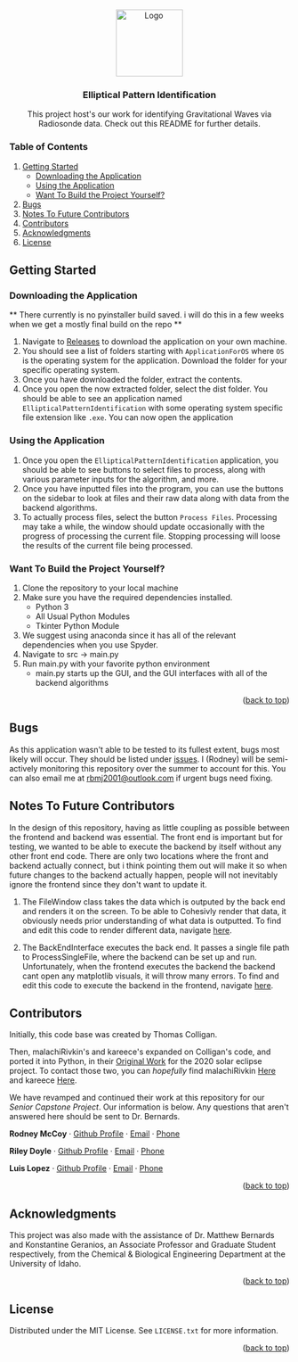 <a name="readme-top"></a>




<!-- PROJECT LOGO -->
<br />
<div align="center">
  <a href="https://github.com/RodneyMcCoy/elliptical-pattern-identification">
    <img src="https://github.com/RodneyMcCoy/elliptical-pattern-identification/blob/master/res/logo.ico" alt="Logo" width="120">
  </a>

<h3 align="center">Elliptical Pattern Identification</h3>

  <p align="center">
    This project host's our work for identifying Gravitational Waves via Radiosonde data. Check out this README for further details.
  </p>
</div>



<!-- TABLE OF CONTENTS -->

### Table of Contents
<ol>
  <li>
    <a href="#getting-started">Getting Started</a>
    <ul>
      <li><a href="#downloading-the-application"> Downloading the Application</li>
      <li><a href="#using-the-application"> Using the Application </li>
      <li><a href="#want-to-build-the-project-yourself"> Want To Build the Project Yourself?</li>
    </ul>
  </li>
  <li><a href="#bugs">Bugs</a></li>
  <li><a href="#notes-to-future-contributors">Notes To Future Contributors</a></li>
  <li><a href="#contributors">Contributors</a></li>
  <li><a href="#acknowledgments">Acknowledgments</a></li>
  <li><a href="#license">License</a></li>
</ol>






<!-- GETTING STARTED -->
## Getting Started

<!-- DOWNLOADING THE APPLICATION -->
### Downloading the Application

** There currently is no pyinstaller build saved. i will do this in a few weeks when we get a mostly final build on the repo **

1. Navigate to [Releases](https://github.com/RodneyMcCoy/elliptical-pattern-identification/releases) to download the application on your own machine.
2. You should see a list of folders starting with `ApplicationForOS` where `OS` is the operating system for the application. Download the folder for your specific operating system.
3. Once you have downloaded the folder, extract the contents.
4. Once you open the now extracted folder, select the dist folder. You should be able to see an application named `EllipticalPatternIdentification` with some operating system specific file extension like `.exe`. You can now open the application



### Using the Application

1. Once you open the `EllipticalPatternIdentification` application, you should be able to see buttons to select files to process, along with various parameter inputs for the algorithm, and more. 
2. Once you have inputted files into the program, you can use the buttons on the sidebar to look at files and their raw data along with data from the backend algorithms.
3. To actually process files, select the button `Process Files`. Processing may take a while, the window should update occasionally with the progress of processing the current file. Stopping processing will loose the results of the current file being processed.



### Want To Build the Project Yourself?

1. Clone the repository to your local machine
2. Make sure you have the required dependencies installed. 
	- Python 3
	- All Usual Python Modules
	- Tkinter Python Module
3. We suggest using anaconda since it has all of the relevant dependencies when you use Spyder.
4. Navigate to src -> main.py
5. Run main.py with your favorite python environment
	- main.py starts up the GUI, and the GUI interfaces with all of the backend algorithms



<p align="right">(<a href="#readme-top">back to top</a>)</p>



<!-- utilityScripts:
	this directory contains a variety of programs I have created to test ideas, learn analysis 	techniques, and troubleshoot problems. None are essential for analysis, but provide some insight to the evolution of the main analysis script. It also contains the original hodograph code from Thomas Colligan that I ported over to Python. -->





<!-- BUGS -->
## Bugs

As this application wasn't able to be tested to its fullest extent, bugs most likely will occur. They should be listed under [issues](https://github.com/RodneyMcCoy/elliptical-pattern-identification/issues). I (Rodney) will be semi-actively monitoring this repository over the summer to account for this. You can also email me at rbmj2001@outlook.com if urgent bugs need fixing. 

<!-- NOTES-TO-FUTURE-CONTRIBUTORS -->
## Notes To Future Contributors

In the design of this repository, having as little coupling as possible between the frontend and backend was essential. The front end is important but for testing, we wanted to be able to execute the backend by itself without any other front end code. There are only two locations where the front and backend actually connect, but i think pointing them out will make it so when future changes to the backend actually happen, people will not inevitably ignore the frontend since they don't want to update it. 

1. The FileWindow class takes the data which is outputed by the back end and renders it on the screen. To be able to Cohesivly render that data, it obviously needs prior understanding of what data is outputted. To find and edit this code to render different data, navigate [here](https://github.com/RodneyMcCoy/elliptical-pattern-identification/blob/3aeb31403bed1df2107588743c6c20120d374f9d/src/FrameClasses.py#LL281C18-L281C18).

2. The BackEndInterface executes the back end. It passes a single file path to ProcessSingleFile, where the backend can be set up and run. Unfortunately, when the frontend executes the backend the backend cant open any matplotlib visuals, it will throw many errors. To find and edit this code to execute the backend in the frontend, navigate [here](https://github.com/RodneyMcCoy/elliptical-pattern-identification/blob/c64f1daa51ac8050321594a529b946198427be80/src/BackEndInterface.py#L35).

<!-- CONTRIBUTORS -->
## Contributors

Initially, this code base was created by Thomas Colligan.

Then, malachiRivkin's and kareece's expanded on Colligan's code, and ported it into Python, in their [Original Work](https://github.com/malachiRivkin/hodographAnalysis) for the 2020 solar eclipse project. To contact those two, you can *hopefully* find malachiRivkin [Here](https://github.com/malachiRivkin) and kareece [Here](https://github.com/kareece). 

We have revamped and continued their work at this repository for our *Senior Capstone Project*. Our information is below. Any questions that aren't answered here should be sent to Dr. Bernards.


**Rodney McCoy** &middot;
[Github Profile](https://github.com/RodneyMcCoy) &middot;
[Email](rbmj2001@outlook.com) &middot;
[Phone](208-860-4186)


**Riley Doyle** &middot;
[Github Profile](https://github.com/rdoyle0914) &middot;
[Email](doyl1482@vandals.uidaho.edu) &middot;
[Phone](805-850-8594)


**Luis Lopez** &middot;
[Github Profile](https://www.example.com/) &middot;
[Email](lope9245@vandals.uidaho.edu) &middot;
[Phone](208-320-2344)


<p align="right">(<a href="#readme-top">back to top</a>)</p>



<!-- ACKNOWLEDGMENTS -->
## Acknowledgments
This project was also made with the assistance of Dr. Matthew Bernards and Konstantine Geranios, an Associate Professor and Graduate Student respectively, from the Chemical & Biological Engineering Department at the University of Idaho.
<p align="right">(<a href="#readme-top">back to top</a>)</p>



<!-- LICENSE -->
## License

Distributed under the MIT License. See `LICENSE.txt` for more information.

<p align="right">(<a href="#readme-top">back to top</a>)</p>
